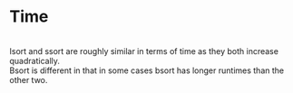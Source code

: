 Time
========
<br>
Isort and ssort are roughly similar in terms of time as they both increase quadratically.<br>
Bsort is different in that in some cases bsort has longer runtimes than the other two. <br>

